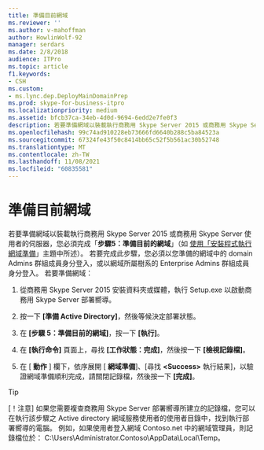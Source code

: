 ```yaml
---
title: 準備目前網域
ms.reviewer: ''
ms.author: v-mahoffman
author: HowlinWolf-92
manager: serdars
ms.date: 2/8/2018
audience: ITPro
ms.topic: article
f1.keywords:
- CSH
ms.custom:
- ms.lync.dep.DeployMainDomainPrep
ms.prod: skype-for-business-itpro
ms.localizationpriority: medium
ms.assetid: bfcb37ca-34eb-4d0d-9694-6edd2e7fe0f3
description: 若要準備網域以裝載執行商務用 Skype Server 2015 或商務用 Skype Server 使用者的伺服器，您必須完成「步驟5：準備目前的網域」（如使用「安裝程式執行網域準備」主題中所述）。 若要完成此步驟，您必須以您準備的網域中的 domain Admins 群組成員身分登入，或以網域所屬樹系的 Enterprise Admins 群組成員身分登入。 若要準備網域：
ms.openlocfilehash: 99c74ad910228eb73666fd6640b288c5ba84523a
ms.sourcegitcommit: 67324fe43f50c8414bb65c52f5b561ac30b52748
ms.translationtype: MT
ms.contentlocale: zh-TW
ms.lasthandoff: 11/08/2021
ms.locfileid: "60835581"
---
```

# <a name="prepare-current-domain"></a>準備目前網域

若要準備網域以裝載執行商務用 Skype Server 2015 或商務用 Skype Server 使用者的伺服器，您必須完成「**步驟5：準備目前的網域**」（如 [使用「安裝程式執行網域準備](/previous-versions/office/lync-server-2013/lync-server-2013-running-domain-preparation)」主題中所述）。 若要完成此步驟，您必須以您準備的網域中的 domain Admins 群組成員身分登入，或以網域所屬樹系的 Enterprise Admins 群組成員身分登入。 若要準備網域：

1. 從商務用 Skype Server 2015 安裝資料夾或媒體，執行 Setup.exe 以啟動商務用 Skype Server 部署嚮導。

2. 按一下 **[準備 Active Directory]**，然後等候決定部署狀態。

3. 在 **[步驟 5：準備目前的網域]**，按一下 **[執行]**。

4. 在 **[執行命令]** 頁面上，尋找 **[工作狀態：完成]**，然後按一下 **[檢視記錄檔]**。

5. 在 [ **動作** ] 欄下，依序展開 [ **網域準備**]、[尋找 **\<Success\>** 執行結果]，以驗證網域準備順利完成，請關閉記錄檔，然後按一下 **[完成]**。

> [!TIP]
> [！注意] 如果您需要複查商務用 Skype Server 部署嚮導所建立的記錄檔，您可以在執行該步驟之 Active directory 網域服務使用者的使用者目錄中，找到執行部署嚮導的電腦。 例如，如果使用者登入網域 Contoso.net 中的網域管理員，則記錄檔位於： C:\Users\Administrator.Contoso\AppData\Local\Temp。